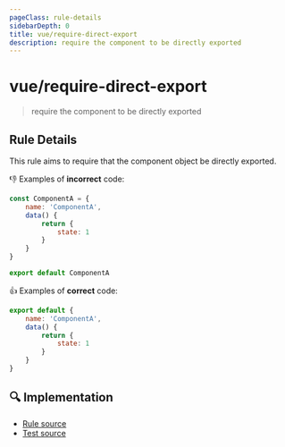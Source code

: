 ```yaml
---
pageClass: rule-details
sidebarDepth: 0
title: vue/require-direct-export
description: require the component to be directly exported
---
```

# vue/require-direct-export
> require the component to be directly exported

## Rule Details

This rule aims to require that the component object be directly exported.

:-1: Examples of **incorrect** code:

```js
const ComponentA = {
	name: 'ComponentA',
	data() {
		return {
			state: 1
		}
	}
}

export default ComponentA
```

:+1: Examples of **correct** code:

```js
export default {
	name: 'ComponentA',
	data() {
		return {
			state: 1
		}
	}
}
```

## :mag: Implementation

- [Rule source](https://github.com/vuejs/eslint-plugin-vue/blob/master/lib/rules/require-direct-export.js)
- [Test source](https://github.com/vuejs/eslint-plugin-vue/blob/master/tests/lib/rules/require-direct-export.js)
